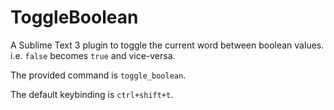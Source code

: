 ToggleBoolean
=============

A Sublime Text 3 plugin to toggle the current word between boolean
values. i.e. `false` becomes `true` and vice-versa.

The provided command is `toggle_boolean`.

The default keybinding is `ctrl+shift+t`.
